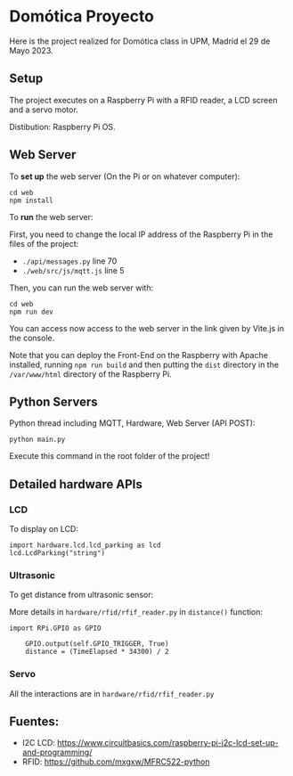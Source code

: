 # Domótica Proyecto

Here is the project realized for Domótica class in UPM, Madrid el 29 de Mayo 2023.

## Setup

The project executes on a Raspberry Pi with a RFID reader, a LCD screen and a servo motor.

Distibution: Raspberry Pi OS.

## Web Server

To **set up** the web server (On the Pi or on whatever computer):

```
cd web
npm install
```

To **run** the web server:

First, you need to change the local IP address of the Raspberry Pi in the files of the project:
- `./api/messages.py` line 70
- `./web/src/js/mqtt.js` line 5

Then, you can run the web server with:
```
cd web
npm run dev
```

You can access now access to the web server in the link given by Vite.js in the console.


Note that you can deploy the Front-End on the Raspberry with Apache installed, 
running `npm run build` and then putting the `dist` directory in the 
`/var/www/html` directory of the Raspberry Pi.


## Python Servers

Python thread including MQTT, Hardware, Web Server (API POST):

```
python main.py
```

Execute this command in the root folder of the project!

## Detailed hardware APIs

### LCD
To display on LCD:

```
import hardware.lcd.lcd_parking as lcd
lcd.LcdParking("string")
```

### Ultrasonic
To get distance from ultrasonic sensor:


More details in `hardware/rfid/rfif_reader.py`
in  `distance()` function:

```
import RPi.GPIO as GPIO

    GPIO.output(self.GPIO_TRIGGER, True)
    distance = (TimeElapsed * 34300) / 2
```

### Servo

All the interactions are in `hardware/rfid/rfif_reader.py`

## Fuentes:

- I2C LCD: https://www.circuitbasics.com/raspberry-pi-i2c-lcd-set-up-and-programming/
- RFID: https://github.com/mxgxw/MFRC522-python
